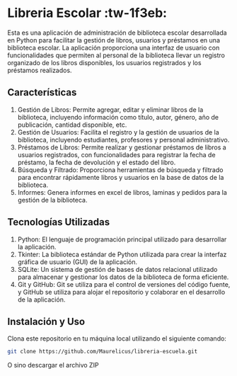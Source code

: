# Libreria Escolar :tw-1f3eb:

<p>
Esta es una aplicación de administración de biblioteca escolar desarrollada en Python para facilitar la gestión de libros, usuarios y préstamos en una biblioteca escolar. La aplicación proporciona una interfaz de usuario con funcionalidades que permiten al personal de la biblioteca llevar un registro organizado de los libros disponibles, los usuarios registrados y los préstamos realizados.
</p>

## Características

1. Gestión de Libros: Permite agregar, editar y eliminar libros de la biblioteca, incluyendo información como título, autor, género, año de publicación, cantidad disponible, etc.
2. Gestión de Usuarios: Facilita el registro y la gestión de usuarios de la biblioteca, incluyendo estudiantes, profesores y personal administrativo.
3. Préstamos de Libros: Permite realizar y gestionar préstamos de libros a usuarios registrados, con funcionalidades para registrar la fecha de préstamo, la fecha de devolución y el estado del libro.
4. Búsqueda y Filtrado: Proporciona herramientas de búsqueda y filtrado para encontrar rápidamente libros y usuarios en la base de datos de la biblioteca.
5. Informes: Genera informes en excel de libros, laminas y pedidos para la gestión de la biblioteca.

## Tecnologías Utilizadas

1. Python: El lenguaje de programación principal utilizado para desarrollar la aplicación.
2. Tkinter: La biblioteca estándar de Python utilizada para crear la interfaz gráfica de usuario (GUI) de la aplicación.
3. SQLite: Un sistema de gestión de bases de datos relacional utilizado para almacenar y gestionar los datos de la biblioteca de forma eficiente.
4. Git y GitHub: Git se utiliza para el control de versiones del código fuente, y GitHub se utiliza para alojar el repositorio y colaborar en el desarrollo de la aplicación.


## Instalación y Uso

<p>Clona este repositorio en tu máquina local utilizando el siguiente comando:</p>

```bash
git clone https://github.com/Maurelicus/libreria-escuela.git
```

O sino descargar el archivo ZIP
